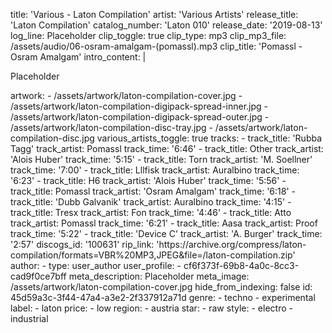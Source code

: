 title: 'Various - Laton Compilation'
artist: 'Various Artists'
release_title: 'Laton Compilation'
catalog_number: 'Laton 010'
release_date: '2019-08-13'
log_line: Placeholder
clip_toggle: true
clip_type: mp3
clip_mp3_file: /assets/audio/06-osram-amalgam-(pomassl).mp3
clip_title: 'Pomassl - Osram Amalgam'
intro_content: |
  <p>Placeholder
  </p>
artwork:
  - /assets/artwork/laton-compilation-cover.jpg
  - /assets/artwork/laton-compilation-digipack-spread-inner.jpg
  - /assets/artwork/laton-compilation-digipack-spread-outer.jpg
  - /assets/artwork/laton-compilation-disc-tray.jpg
  - /assets/artwork/laton-compilation-disc.jpg
various_artists_toggle: true
tracks:
  -
    track_title: 'Rubba Tagg'
    track_artist: Pomassl
    track_time: '6:46'
  -
    track_title: Other
    track_artist: 'Alois Huber'
    track_time: '5:15'
  -
    track_title: Torn
    track_artist: 'M. Soellner'
    track_time: '7:00'
  -
    track_title: Lllfisk
    track_artist: Auralbino
    track_time: '6:23'
  -
    track_title: H6
    track_artist: 'Alois Huber'
    track_time: '5:56'
  -
    track_title: Pomassl
    track_artist: 'Osram Amalgam'
    track_time: '6:18'
  -
    track_title: 'Dubb Galvanik'
    track_artist: Auralbino
    track_time: '4:15'
  -
    track_title: Tresx
    track_artist: Fon
    track_time: '4:46'
  -
    track_title: Atto
    track_artist: Pomassl
    track_time: '6:21'
  -
    track_title: Aasa
    track_artist: Proof
    track_time: '5:22'
  -
    track_title: 'Device C'
    track_artist: 'A. Burger'
    track_time: '2:57'
discogs_id: '100631'
rip_link: 'https://archive.org/compress/laton-compilation/formats=VBR%20MP3,JPEG&file=/laton-compilation.zip'
author:
  -
    type: user_author
    user_profile:
      - cf6f373f-69b8-4a0c-8cc3-cad9f0ce7bff
meta_description: Placeholder
meta_image: /assets/artwork/laton-compilation-cover.jpg
hide_from_indexing: false
id: 45d59a3c-3f44-47a4-a3e2-2f337912a71d
genre:
  - techno
  - experimental
label:
  - laton
price:
  - low
region:
  - austria
star:
  - raw
style:
  - electro
  - industrial
